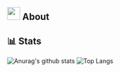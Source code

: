 ## <img src="https://github.com/BennoCraft/BennoCraft/blob/master/img/programming.gif" width="30">  About 


## 📊 Stats

![Anurag's github stats](https://github-readme-stats.vercel.app/api?username=BennoCraft&show_icons=true)
![Top Langs](https://github-readme-stats.vercel.app/api/top-langs/?username=BennoCraft)
